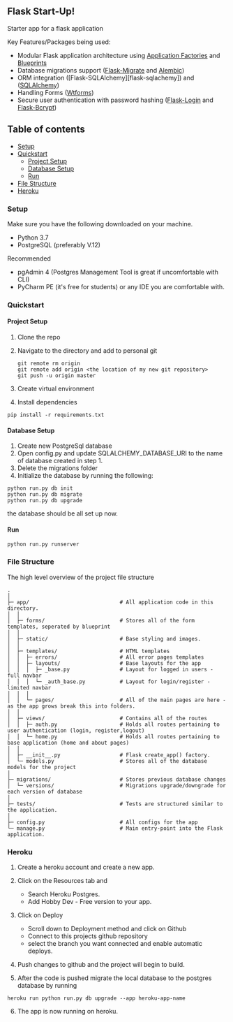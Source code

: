 ## Flask Start-Up! 

Starter app for a flask application

Key Features/Packages being used: 
* Modular Flask application architecture using [Application Factories][app-factory] and [Blueprints][blueprints]
* Database migrations support ([Flask-Migrate][flask-Migrate] and [Alembic][alembic])
* ORM integration ([Flask-SQLAlchemy][flask-sqlachemy]) and ([SQLAlchemy][sqlalchemy])
* Handling Forms ([Wtforms][wtforms])
* Secure user authentication with password hashing ([Flask-Login][flask-login] and [Flask-Bcrypt][flask-bcrypt])

## Table of contents
* [Setup](#setup)
* [Quickstart](#quickstart)
    * [Project Setup](#project-setup) 
    * [Database Setup](#databse-setup)
    * [Run](#run)
* [File Structure](#file-structure) 
* [Heroku](#heroku)


### Setup

Make sure you have the following downloaded on your machine. 

* Python 3.7
* PostgreSQL (preferably V.12)

Recommended 
* pgAdmin 4 (Postgres Management Tool is great if uncomfortable with CLI)
* PyCharm PE (it's free for students) or any IDE you are comfortable with.



### Quickstart

#### Project Setup

1. Clone the repo
2. Navigate to the directory and add to personal git

    ```
    git remote rm origin
    git remote add origin <the location of my new git repository>
    git push -u origin master
    ```

3. Create virtual environment 
4. Install dependencies
```
pip install -r requirements.txt 
```

#### Database Setup

1. Create new PostgreSql database 
2. Open config.py and update SQLALCHEMY_DATABASE_URI to the name of database created in step 1.
3. Delete the migrations folder
4. Initialize the database by running the following: 
```
python run.py db init
python run.py db migrate
python run.py db upgrade
```

the database should be all set up now. 

#### Run
```
python run.py runserver
```



### File Structure
The high level overview of the project file structure 
``` 
.
│
├─ app/                             # All application code in this directory.
│  │
│  ├─ forms/                        # Stores all of the form templates, seperated by blueprint
│  │
│  ├─ static/                       # Base styling and images.
│  │
│  ├─ templates/                    # HTML templates 
│  │  ├─ errors/                    # All error pages templates
│  │  ├─ layouts/                   # Base layouts for the app 
│  │  │  ├─ _base.py                # Layout for logged in users - full navbar                 
│  │  │  └─ _auth_base.py           # Layout for login/register - limited navbar 
│  │  │
│  │  └─ pages/                     # All of the main pages are here - as the app grows break this into folders. 
│  │
│  ├─ views/                        # Contains all of the routes 
│  │  ├─ auth.py                    # Holds all routes pertaining to user authentication (login, register,logout)
│  │  └─ home.py                    # Holds all routes pertaining to base application (home and about pages) 
│  │
│  ├─ __init__.py                   # Flask create_app() factory.
│  └─ models.py                     # Stores all of the database models for the project
│
├─ migrations/                      # Stores previous database changes
│  └─ versions/                     # Migrations upgrade/downgrade for each version of database
│
├─ tests/                           # Tests are structured similar to the application.
│
├─ config.py                        # All configs for the app
└─ manage.py                        # Main entry-point into the Flask application.

```

### Heroku

1. Create a heroku account and create a new app.
 
2. Click on the Resources tab and 
    * Search Heroku Postgres. 
    * Add Hobby Dev - Free version to your app. 
    
3. Click on Deploy
    * Scroll down to Deployment method and click on Github
    * Connect to this projects github repository 
    * select the branch you want connected and enable automatic deploys.
    
4. Push changes to github and the project will begin to build. 

5. After the code is pushed migrate the local database to the postgres database by running 
```
heroku run python run.py db upgrade --app heroku-app-name
```

6. The app is now running on heroku. 


[alembic]: http://alembic.readthedocs.org/en/latest/
[app-factory]: http://flask.pocoo.org/docs/patterns/appfactories/
[blueprints]: http://flask.pocoo.org/docs/blueprints/
[flask-bcrypt]: https://pythonhosted.org/Flask-Bcrypt/
[flask-login]: https://flask-login.readthedocs.org/en/latest/
[flask-migrate]: http://flask-migrate.readthedocs.org/en/latest/
[flask-script]: http://flask-script.readthedocs.org/en/latest/
[sqlalchemy]: https://docs.sqlalchemy.org/en/13/orm/
[flask-sqlalchemy]: https://flask-sqlalchemy.palletsprojects.com/en/2.x/
[wtforms]: https://wtforms.readthedocs.io/en/stable/

